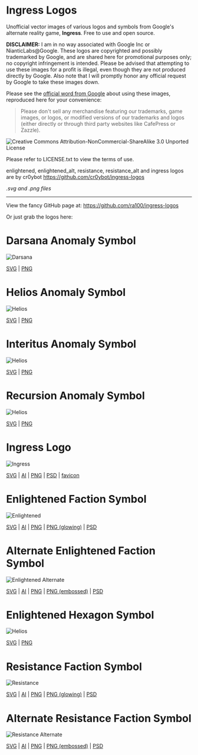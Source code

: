Ingress Logos
=============

Unofficial vector images of various logos and symbols from Google's alternate reality game, __Ingress__. Free to use and open source.

__DISCLAIMER:__ I am in no way associated with Google Inc or NianticLabs@Google. These logos are copyrighted and possibly trademarked by Google, and are shared here for promotional purposes only; no copyright infringement is intended. Please be advised that attempting to use these images for a profit is illegal, even though they are not produced directly by Google. Also note that I will promptly honor any official request by Google to take these images down.

Please see the [official word from Google](https://support.google.com/ingress/answer/2924461) about using these images, reproduced here for your convenience:

> Please don't sell any merchandise featuring our trademarks, game images, or logos, or modified versions of our trademarks and logos (either directly or through third party websites like CafePress or Zazzle).

![Creative Commons Attribution-NonCommercial-ShareAlike 3.0 Unported License](https://i.creativecommons.org/l/by-nc-sa/3.0/88x31.png)

Please refer to LICENSE.txt to view the terms of use.

enlightened, enlightened\_alt, resistance, resistance\_alt and ingress logos are by cr0ybot https://github.com/cr0ybot/ingress-logos

_.svg and .png files_

* * *

View the fancy GitHub page at: https://github.com/ra100/ingress-logos

Or just grab the logos here:

# Darsana Anomaly Symbol
![Darsana](https://raw.githubusercontent.com/ra100/ingress-logos/master/darsana/darsana.png)

[SVG](https://raw.githubusercontent.com/ra100/ingress-logos/master/darsana/darsana.svg) | [PNG](https://raw.githubusercontent.com/ra100/ingress-logos/master/darsana/darsana.png)

# Helios Anomaly Symbol
![Helios](https://raw.githubusercontent.com/ra100/ingress-logos/master/helios/helios.png)

[SVG](https://raw.githubusercontent.com/ra100/ingress-logos/master/helios/helios.svg) | [PNG](https://raw.githubusercontent.com/ra100/ingress-logos/master/helios/helios.png)

# Interitus Anomaly Symbol
![Helios](https://raw.githubusercontent.com/ra100/ingress-logos/master/interitus/interitus.png)

[SVG](https://raw.githubusercontent.com/ra100/ingress-logos/master/interitus/interitus.svg) | [PNG](https://raw.githubusercontent.com/ra100/ingress-logos/master/interitus/interitus.png)

# Recursion Anomaly Symbol
![Helios](https://raw.githubusercontent.com/ra100/ingress-logos/master/recursion/recursion.png)

[SVG](https://raw.githubusercontent.com/ra100/ingress-logos/master/recursion/recursion.svg) | [PNG](https://raw.githubusercontent.com/ra100/ingress-logos/master/recursion/recursion.png)

# Ingress Logo
![Ingress](https://raw.githubusercontent.com/ra100/ingress-logos/master/ingress_logo/ingress.png)

[SVG](https://raw.githubusercontent.com/ra100/ingress-logos/master/ingress_logo/ingress.svg) | [AI](https://raw.githubusercontent.com/ra100/ingress-logos/master/ingress_logo/ingress.ai) | [PNG](https://raw.githubusercontent.com/ra100/ingress-logos/master/ingress_logo/ingress.png) | [PSD](https://raw.githubusercontent.com/ra100/ingress-logos/master/ingress_logo/ingress.psd) | [favicon](https://ra100.github.com/ingress-logos/favicon.ico)

# Enlightened Faction Symbol
![Enlightened](https://raw.githubusercontent.com/ra100/ingress-logos/master/enlightened/enlightened.png)

[SVG](https://raw.githubusercontent.com/ra100/ingress-logos/master/enlightened/enlightened.svg) | [AI](https://raw.githubusercontent.com/ra100/ingress-logos/master/enlightened/enlightened.ai) | [PNG](https://raw.githubusercontent.com/ra100/ingress-logos/master/enlightened/enlightened.png) | [PNG (glowing)](https://raw.githubusercontent.com/ra100/ingress-logos/master/enlightened/enlightened_glow.png) | [PSD](https://raw.githubusercontent.com/ra100/ingress-logos/master/enlightened/enlightened.psd)

# Alternate Enlightened Faction Symbol
![Enlightened Alternate](https://raw.githubusercontent.com/ra100/ingress-logos/master/enlightened_alt/enlightened_alt.png)

[SVG](https://raw.githubusercontent.com/ra100/ingress-logos/master/enlightened_alt/enlightened_alt.svg) | [AI](https://raw.githubusercontent.com/ra100/ingress-logos/master/enlightened_alt/enlightened_alt.ai) | [PNG](https://raw.githubusercontent.com/ra100/ingress-logos/master/enlightened_alt/enlightened_alt.png) | [PNG (embossed)](https://raw.githubusercontent.com/ra100/ingress-logos/master/enlightened_alt/enlightened_alt_embossed.png) | [PSD](https://raw.githubusercontent.com/ra100/ingress-logos/master/enlightened_alt/enlightened_alt.psd)

# Enlightened Hexagon Symbol
![Helios](https://raw.githubusercontent.com/ra100/ingress-logos/master/enlightened_hex/enlightened_hex.png)

[SVG](https://raw.githubusercontent.com/ra100/ingress-logos/master/enlightened_hex/enlightened_hex.svg) | [PNG](https://raw.githubusercontent.com/ra100/ingress-logos/master/enlightened_hex/enlightened_hex.png)

# Resistance Faction Symbol
![Resistance](https://raw.githubusercontent.com/ra100/ingress-logos/master/resistance/resistance.png)

[SVG](https://raw.githubusercontent.com/ra100/ingress-logos/master/resistance/resistance.svg) | [AI](https://raw.githubusercontent.com/ra100/ingress-logos/master/resistance/resistance.ai) | [PNG](https://raw.githubusercontent.com/ra100/ingress-logos/master/resistance/resistance.png) | [PNG (glowing)](https://ra100.github.com/ingress-logos/resistance_glow.png) | [PSD](https://raw.githubusercontent.com/ra100/ingress-logos/master/resistance/resistance.psd)

# Alternate Resistance Faction Symbol
![Resistance Alternate](https://raw.githubusercontent.com/ra100/ingress-logos/master/resistance_alt/resistance_alt.png)

[SVG](https://raw.githubusercontent.com/ra100/ingress-logos/master/resistance_alt/resistance_alt.svg) | [AI](https://raw.githubusercontent.com/ra100/ingress-logos/master/resistance_alt/resistance_alt.ai) | [PNG](https://raw.githubusercontent.com/ra100/ingress-logos/master/resistance_alt/resistance_alt.png) | [PNG (embossed)](https://raw.githubusercontent.com/ra100/ingress-logos/master/resistance_alt/resistance_alt_embossed.png) | [PSD](https://raw.githubusercontent.com/ra100/ingress-logos/master/resistance_alt/resistance_alt.psd)
